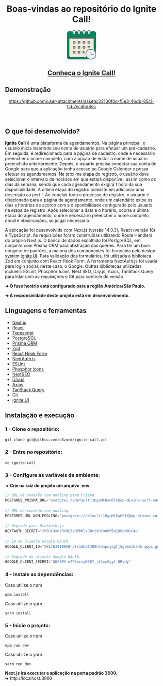 <h1 align="center">Boas-vindas ao repositório do Ignite Call!</h1>

<div align="center"><img src="public/icon-app.svg"/></div>

<h2 align="center">
  <a href="https://app-ignite-call.vercel.app" target="_blank">
    Conheça o Ignite Call!
  </a>
</h2>

## Demonstração

<div align="center">

  https://github.com/user-attachments/assets/22130f0d-f5e3-46db-85c1-fcb7ecdbd8ec

</div>

<br/>

## O que foi desenvolvido?

<strong>Ignite Call</strong> é uma plataforma de agendamentos. Na página principal, o usuário inicia inserindo seu nome de usuário para efetuar um pré-cadastro. Em seguida, é redirecionado para a página de cadastro, onde é necessário preencher o nome completo, com a opção de editar o nome de usuário preenchido anteriormente. Depois, o usuário precisa conectar sua conta do Google para que a aplicação tenha acesso ao Google Calendar e possa efetuar os agendamentos. Na próxima etapa do registro, o usuário deve selecionar o intervalo de horários em que estará disponível, assim como os dias da semana, sendo que cada agendamento exigirá 1 hora da sua disponibilidade. A última etapa do registro consiste em adicionar uma descrição ao perfil. Ao concluir todo o processo de registro, o usuário é direcionado para a página de agendamento, onde um calendário exibe os dias e horários de acordo com a disponibilidade configurada pelo usuário na etapa de registro. Após selecionar a data e o horário, ocorre a última etapa do agendamento, onde é necessário preencher o nome completo, email e observações, se julgar necessário.

A aplicação foi desenvolvida com Next.js (versão 14.0.3), React (versão 18) e TypeScript. As requisições foram construídas utilizando Route Handlers do próprio Next.js. O banco de dados escolhido foi PostgreSQL, em conjunto com Prisma ORM para abstração das queries. Para ter um bom conjunto de padrões, a maioria dos componentes foi fornecida pelo design system [Ignite UI](https://github.com/h3zord/ignite-ui). Para validação dos formulários, foi utilizada a biblioteca Zod em conjunto com React Hook Form. A ferramenta NextAuth.js foi usada para login social, neste caso, o Google. Outras bibliotecas utilizadas incluem: ESLint, Phosphor Icons, Next SEO, Day.js, Axios, TanStack Query para lidar com as requisições e Git para controle de versão.

<strong>➜ O fuso horário está configurado para a região América/São Paulo.</strong>

<strong>➜ A responsividade deste projeto está em desenvolvimento.</strong>

## Linguagens e ferramentas

- [Next.js](https://nextjs.org/)
- [React](https://react.dev/)
- [Typescript](https://www.typescriptlang.org/)
- [PostgreSQL](https://www.postgresql.org/)
- [Prisma ORM](https://www.prisma.io/)
- [Zod](https://zod.dev/)
- [React Hook Form](https://react-hook-form.com/)
- [NextAuth.js](https://next-auth.js.org/)
- [ESLint](https://eslint.org/)
- [Phosphor Icons](https://phosphoricons.com/)
- [NextSEO](https://github.com/garmeeh/next-seo)
- [Day.js](https://day.js.org/)
- [Axios](https://axios-http.com/ptbr/)
- [TanStack Query](https://tanstack.com/)
- [Git](https://git-scm.com/)
- [Ignite UI](https://github.com/h3zord/ignite-ui)

## Instalação e execução

### 1 - Clone o repositório:
```
git clone git@github.com:h3zord/ignite-call.git
```

### 2 - Entre no repositório:
```
cd ignite-call
```

### 3 - Configure as variáveis de ambiente:
➜ <strong>Crie na raíz do projeto um arquivo .env</strong>

```javascript
// URL de conexão com pooling para Prisma.
POSTGRES_PRISMA_URL="postgres://default:1UgqMt6wHOlX@ep-divine-surf-a4cofl3v-pooler.us-east-1.aws.neon.tech:5432/verceldb?sslmode=require&pgbouncer=true&connect_timeout=15"

// URL de conexão sem pooling.
POSTGRES_URL_NON_POOLING="postgres://default:1UgqMt6wHOlX@ep-divine-surf-a4cofl3v.us-east-1.aws.neon.tech:5432/verceldb?sslmode=require"

// Segredo para NextAuth.js.
NEXTAUTH_SECRET="ih0UIuxn7RVUL5pBPkhlx8BctVHKunDWlq1D6qN9jCA="

// ID do cliente Google OAuth.
GOOGLE_CLIENT_ID="291363418958-pfvidh3t389hkdnpngogfj5gamolhade.apps.googleusercontent.com"

// Segredo do cliente Google OAuth.
GOOGLE_CLIENT_SECRET="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"
```

### 4 - Instale as dependências:
Caso utilize o npm
```
npm install
```
Caso utilize o yarn
```
yarn install
```

### 5 - Inicie o projeto:
Caso utilize o npm
```
npm run dev
```
Caso utilize o yarn
```
yarn run dev
```

<strong>Next.js irá executar a aplicação na porta padrão 3000.</strong>
<br/>
➜ http://localhost:3000